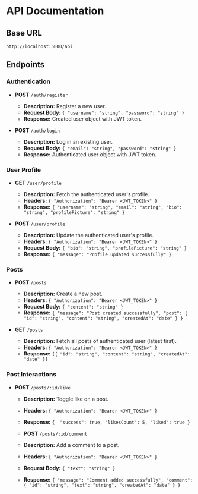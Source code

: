 # API Documentation

## Base URL
`http://localhost:5000/api`

## Endpoints

### Authentication

- **POST** `/auth/register`
  - **Description:** Register a new user.
  - **Request Body:** `{ "username": "string", "password": "string" }`
  - **Response:** Created user object with JWT token.

- **POST** `/auth/login`
  - **Description:** Log in an existing user.
  - **Request Body:** `{ "email": "string", "password": "string" }`
  - **Response:** Authenticated user object with JWT token.


### User Profile

- **GET** `/user/profile`
  - **Description:** Fetch the authenticated user's profile.
  - **Headers:** `{ "Authorization": "Bearer <JWT_TOKEN>" }`
  - **Response:** `{ "username": "string", "email": "string", "bio": "string", "profilePicture": "string" }`

- **POST** `/user/profile`
  - **Description:** Update the authenticated user's profile.
  - **Headers:** `{ "Authorization": "Bearer <JWT_TOKEN>" }`
  - **Request Body:** `{ "bio": "string", "profilePicture": "string" }`
  - **Response:** `{ "message": "Profile updated successfully" }`


### Posts

- **POST** `/posts`  
  - **Description:** Create a new post.  
  - **Headers:** `{ "Authorization": "Bearer <JWT_TOKEN>" }`  
  - **Request Body:** `{ "content": "string" }`  
  - **Response:** `{ "message": "Post created successfully", "post": { "id": "string", "content": "string", "createdAt": "date" } }`  

- **GET** `/posts`  
  - **Description:** Fetch all posts of authenticated user (latest first).  
  - **Headers:** `{ "Authorization": "Bearer <JWT_TOKEN>" }`  
  - **Response:** `[{ "id": "string", "content": "string", "createdAt": "date" }]` 


### Post Interactions  

- **POST** `/posts/:id/like`  
  - **Description:** Toggle like on a post.  
  - **Headers:** `{ "Authorization": "Bearer <JWT_TOKEN>" }`  
  - **Response:** `{  "success": true, "likesCount": 5, "liked": true }`  

  - **POST** `/posts/:id/comment`  
  - **Description:** Add a comment to a post.  
  - **Headers:** `{ "Authorization": "Bearer <JWT_TOKEN>" }`  
  - **Request Body:** `{ "text": "string" }`  
  - **Response:** `{ "message": "Comment added successfully", "comment": { "id": "string", "text": "string", "createdAt": "date" } }`


